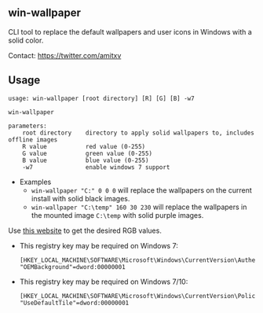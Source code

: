## win-wallpaper

CLI tool to replace the default wallpapers and user icons in Windows with a solid color.

Contact: https://twitter.com/amitxv

## Usage

```
usage: win-wallpaper [root directory] [R] [G] [B] -w7

win-wallpaper

parameters:
    root directory    directory to apply solid wallpapers to, includes offline images
    R value           red value (0-255)
    G value           green value (0-255)
    B value           blue value (0-255)
    -w7               enable windows 7 support
```

- Examples
    - ``win-wallpaper "C:" 0 0 0`` will replace the wallpapers on the current install with solid black images.
    - ``win-wallpaper "C:\temp" 160 30 230`` will replace the wallpapers in the mounted image ``C:\temp`` with solid purple images.

Use [this website](https://www.rapidtables.com/web/color/RGB_Color.html) to get the desired RGB values.

- This registry key may be required on Windows 7:

    ```
    [HKEY_LOCAL_MACHINE\SOFTWARE\Microsoft\Windows\CurrentVersion\Authentication\LogonUI\Background]
    "OEMBackground"=dword:00000001
    ```

- This registry key may be required on Windows 7/10:

    ```
    [HKEY_LOCAL_MACHINE\SOFTWARE\Microsoft\Windows\CurrentVersion\Policies\Explorer]
    "UseDefaultTile"=dword:00000001
    ```
